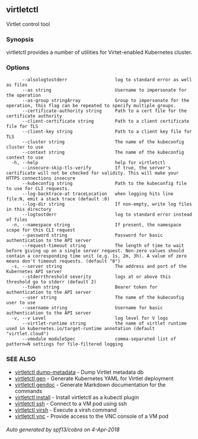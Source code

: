 ## virtletctl

Virtlet control tool

### Synopsis



virtletctl provides a number of utilities for Virtet-enabled
Kubernetes cluster.

### Options

```
      --alsologtostderr                  log to standard error as well as files
      --as string                        Username to impersonate for the operation
      --as-group stringArray             Group to impersonate for the operation, this flag can be repeated to specify multiple groups.
      --certificate-authority string     Path to a cert file for the certificate authority
      --client-certificate string        Path to a client certificate file for TLS
      --client-key string                Path to a client key file for TLS
      --cluster string                   The name of the kubeconfig cluster to use
      --context string                   The name of the kubeconfig context to use
  -h, --help                             help for virtletctl
      --insecure-skip-tls-verify         If true, the server's certificate will not be checked for validity. This will make your HTTPS connections insecure
      --kubeconfig string                Path to the kubeconfig file to use for CLI requests.
      --log-backtrace-at traceLocation   when logging hits line file:N, emit a stack trace (default :0)
      --log-dir string                   If non-empty, write log files in this directory
      --logtostderr                      log to standard error instead of files
  -n, --namespace string                 If present, the namespace scope for this CLI request
      --password string                  Password for basic authentication to the API server
      --request-timeout string           The length of time to wait before giving up on a single server request. Non-zero values should contain a corresponding time unit (e.g. 1s, 2m, 3h). A value of zero means don't timeout requests. (default "0")
  -s, --server string                    The address and port of the Kubernetes API server
      --stderrthreshold severity         logs at or above this threshold go to stderr (default 2)
      --token string                     Bearer token for authentication to the API server
      --user string                      The name of the kubeconfig user to use
      --username string                  Username for basic authentication to the API server
  -v, --v Level                          log level for V logs
      --virtlet-runtime string           the name of virtlet runtime used in kubernetes.io/target-runtime annotation (default "virtlet.cloud")
      --vmodule moduleSpec               comma-separated list of pattern=N settings for file-filtered logging
```

### SEE ALSO
* [virtletctl dump-metadata](virtletctl_dump-metadata.md)	 - Dump Virtlet metadata db
* [virtletctl gen](virtletctl_gen.md)	 - Generate Kubernetes YAML for Virtlet deployment
* [virtletctl gendoc](virtletctl_gendoc.md)	 - Generate Markdown documentation for the commands
* [virtletctl install](virtletctl_install.md)	 - Install virtletctl as a kubectl plugin
* [virtletctl ssh](virtletctl_ssh.md)	 - Connect to a VM pod using ssh
* [virtletctl virsh](virtletctl_virsh.md)	 - Execute a virsh command
* [virtletctl vnc](virtletctl_vnc.md)	 - Provide access to the VNC console of a VM pod

###### Auto generated by spf13/cobra on 4-Apr-2018
